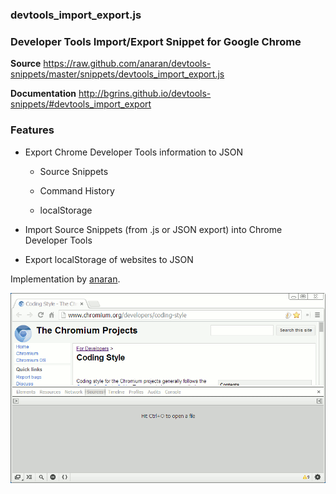 ### devtools_import_export.js

### Developer Tools Import/Export Snippet for Google Chrome

**Source** https://raw.github.com/anaran/devtools-snippets/master/snippets/devtools_import_export.js

**Documentation** http://bgrins.github.io/devtools-snippets/#devtools_import_export

### Features

-  Export Chrome Developer Tools information to JSON

    - Source Snippets

    - Command History

    - localStorage

-  Import Source Snippets (from .js or JSON export) into Chrome Developer Tools

-  Export localStorage of websites to JSON

Implementation by [anaran](https://github.com/anaran).

[![devtools_import_export](devtools_import_export.gif)](devtools_import_export.js)
